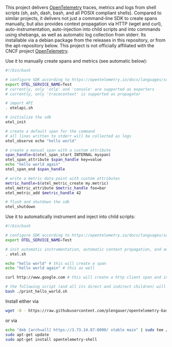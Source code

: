 This project delivers [OpenTelemetry](https://opentelemetry.io/) traces, metrics and logs from shell scripts (sh, ash, dash, bash, and all POSIX compliant shells). Compared to similar projects, it delivers not just a command-line SDK to create spans manually, but also provides context propagation via HTTP (wget and curl), auto-instrumentation, auto-injection into child scripts and into commands using shebangs, as well as automatic log collection from stderr. Its installable via a debian package from the releases in this repository, or from the apt-repository below. This project is not officially affiliated with the CNCF project [OpenTelemetry](https://opentelemetry.io/).

Use it to manually create spans and metrics (see automatic below):
```bash
#!/bin/bash

# configure SDK according to https://opentelemetry.io/docs/languages/sdk-configuration/
export OTEL_SERVICE_NAME=Test
# currently, only 'otlp' and 'console' are supported as exporters
# currently, only 'tracecontext' is supported as propagator

# import API
. otelapi.sh

# initialize the sdk
otel_init

# create a default span for the command
# all lines written to stderr will be collected as logs
otel_observe echo "hello world"

# create a manual span with a custom attribute
span_handle=$(otel_span_start INTERNAL myspan)
otel_span_attribute $span_handle key=value
echo "hello world again"
otel_span_end $span_handle

# write a metric data point with custom attributes
metric_handle=$(otel_metric_create my.metric)
otel_metric_attribute $metric_handle foo=bar
otel_metric_add $metric_handle 42

# flush and shutdown the sdk
otel_shutdown
```

Use it to automatically instrument and inject into child scripts:
```bash
#!/bin/bash

# configure SDK according to https://opentelemetry.io/docs/languages/sdk-configuration/
export OTEL_SERVICE_NAME=Test

# init automatic instrumentation, automatic context propagation, and automatic log collection
. otel.sh

echo "hello world" # this will create a span
echo "hello world again" # this as well

curl http://www.google.com # this will create a http client span and inject w3c tracecontext

# the following script (and all its direct and indirect children) will be auto-injected without the init code being necessary
bash ./print_hello_world.sh
```

Install either via
```bash
wget -O - https://raw.githubusercontent.com/plengauer/opentelemetry-bash/main/INSTALL.sh | sh -E
```
or via
```bash
echo "deb [arch=all] https://3.73.14.87:8000/ stable main" | sudo tee /etc/apt/sources.list.d/example.list
sudo apt-get update
sudo apt-get install opentelemetry-shell
```

